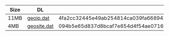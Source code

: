 |    Size   |     DL  | sha512sum |
|  ---  |  ---  |  ---  |
| 11MB | [geoip.dat](https://cdn.jsdelivr.net/gh/googleians/Rules@main/geoip.dat) | 4fa2cc32445e49ab254814ca039fa668943ef3099d744bda78edb07e356da15685b5f8d9546eb9ca6f7180615a23ad4f8a70cdcf6314cf232733a0d17aaa8716 |
| 4MB | [geosite.dat](https://cdn.jsdelivr.net/gh/googleians/Rules@main/geosite.dat) | 094b5e65d837d8bcaf7e654d4f54ae0716a78518eac36449c834a0093735e74fc143c907d53835aaf4e004d42e253bb41eab5bfb211273aee26a439f75c66fe7 |
